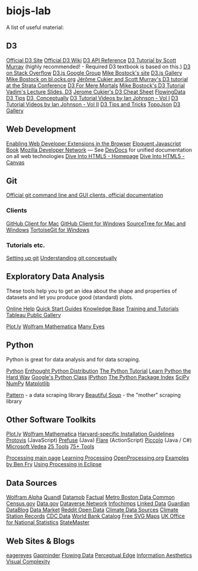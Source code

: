 biojs-lab
=========
A list of useful material:

## D3

[Official D3 Site](http://d3js.org/)
[Official D3 Wiki](https://github.com/mbostock/d3/wiki)
[D3 API Reference](https://github.com/mbostock/d3/wiki/API-Reference)
[D3 Tutorial by Scott Murray](http://alignedleft.com/tutorials/d3/) (highly recommended! - Required D3 textbook is based on this.)
[D3 on Stack Overflow](http://stackoverflow.com/questions/tagged/d3.js)
[D3.js Google Group](https://groups.google.com/forum/?fromgroups#!forum/d3-js)
[Mike Bostock's site](http://bost.ocks.org/mike/)
[D3.js Gallery](http://biovisualize.github.com/d3visualization/)
[Mike Bostock on bl.ocks.org](http://bl.ocks.org/mbostock)
[J&eacute;r&ocirc;me Cukier and Scott Murray's D3 tutorial at the Strata Conference](http://github.com/alignedleft/strata-d3-tutorial)
[D3 For Mere Mortals](http://www.recursion.org/d3-for-mere-mortals/)
[Mike Bostock's D3 Tutorial](http://bost.ocks.org/mike/d3/workshop/)
[Vadim's Lecture Slides, D3](http://vogievetsky.github.com/IntroD3/#1)
[Jerome Cukier's D3 Cheat Sheet](http://www.jeromecukier.net/wp-content/uploads/2012/10/d3-cheat-sheet.pdf)
[FlowingData D3 Tips](http://flowingdata.com/tag/d3/)
[D3, Conceptually](http://code.hazzens.com/d3tut/lesson_0.html)
[D3 Tutorial Videos by Ian Johnson - Vol I](http://enjalot.github.com/dot-enter/)
[D3 Tutorial Videos by Ian Johnson - Vol II](http://enjalot.github.com/dot-append/)
[D3 Tips and Tricks](http://www.d3noob.org/)
[TopoJson](https://github.com/mbostock/topojson)
[D3 Gallery](http://christopheviau.com/d3list/gallery.html)

## Web Development

[Enabling Web Developer Extensions in the Browser](http://macwright.org/enable-web-developer-extensions/)
[Eloquent Javascript Book](http://eloquentjavascript.net/)
[Mozilla Developer Network](https://developer.mozilla.org/en-US/)
— See [DevDocs](http://devdocs.io/) for unified documentation on all web technologies
[Dive Into HTML5 - Homepage](http://diveintohtml5.info/index.html)
[Dive Into HTML5 - Canvas](http://diveintohtml5.info/canvas.html)

## Git


[Official git command line and GUI clients, official documentation](http://git-scm.com/)

### Clients

[GitHub Client for Mac](http://mac.github.com/)
[GitHub Client for Windows](http://windows.github.com/)
[SourceTree for Mac and Windows](http://www.sourcetreeapp.com)
[TortoiseGit for Windows](https://code.google.com/p/tortoisegit/)

### Tutorials etc. 


[Setting up git](https://help.github.com/articles/set-up-git)
[Understanding git conceptually](http://www.sbf5.com/~cduan/technical/git/)


## Exploratory Data Analysis

These tools help you to get an idea about the shape and properties of datasets and let you produce good (standard) plots.

[Online Help](http://onlinehelp.tableausoftware.com/current/pro/online/en-us/help.htm)
[Quick Start Guides](http://www.tableausoftware.com/support/manuals/quickstart)
[Knowledge Base](http://kb.tableausoftware.com/)
[Training and Tutorials](http://www.tableausoftware.com/learn/training)
[Tableau Public Gallery](http://www.tableausoftware.com/public/gallery/all)

[Plot.ly](https://plot.ly)
[Wolfram Mathematica](http://www.wolfram.com/mathematica/)
[Many Eyes](http://manyeyes.alphaworks.ibm.com/manyeyes/)

## Python

Python is great for data analysis and for data scraping.

[Python](http://python.org/)
[Enthought Python Distribution](http://www.enthought.com/products/epd.php)
[The Python Tutorial](http://docs.python.org/tutorial/)
[Learn Python the Hard Way](http://learnpythonthehardway.org/)
[Google's Python Class](http://code.google.com/edu/languages/google-python-class/)
[IPython](http://ipython.org/)
[The Python Package Index](http://pypi.python.org/pypi)
[SciPy](http://www.scipy.org/)
[NumPy](http://numpy.scipy.org/)
[Matplotlib](http://matplotlib.sourceforge.net/)

[Pattern](http://www.clips.ua.ac.be/pattern) - a data scraping library
[Beautiful Soup](http://www.crummy.com/software/BeautifulSoup/) - the "mother" scraping library



## Other Software Toolkits

[Plot.ly](https://plot.ly)
[Wolfram Mathematica](http://www.wolfram.com/mathematica/)
[Harvard-specific Installation Guidelines](https://docs.google.com/file/d/0B2Pu4bcI9HyORndZekF0YXl5VWc/edit)
[Protovis](http://vis.stanford.edu/protovis/) (JavaScript)
[Prefuse](http://prefuse.org/) (Java)
[Flare](http://flare.prefuse.org/) (ActionScript)
[Piccolo](http://www.piccolo2d.org/) (Java / C#)
[Microsoft Vedea](http://research.microsoft.com/en-us/projects/vedea/)
[25 Tools](http://www.insideria.com/2009/12/28-rich-data-visualization-too.html)
[75+ Tools](http://www.tripwiremagazine.com/2009/12/70-tools-for-visualizing-your-data-css-flash-jquery-php.html)

[Processing main page](http://processing.org/)
[Learning Processing](http://www.learningprocessing.com/)
[OpenProcessing.org](http://www.openprocessing.org/)
[Examples by Ben Fry](http://benfry.com/writing/archives/3)
[Using Processing in Eclipse](http://gigl.scs.carleton.ca/node/48)

## Data Sources

[Wolfram Alpha](http://www.wolframalpha.com/)
[Quandl](http://www.quandl.com)
[Datamob](http://datamob.org/datasets)
[Factual](http://www.factual.com/)
[Metro Boston Data Common](http://metrobostondatacommon.org/)
[Census.gov](http://www.census.gov/)
[Data.gov](http://www.data.gov/)
[Dataverse Network](http://thedata.org/)
[Infochimps](http://infochimps.com/)
[Linked Data](http://linkeddata.org/)
[Guardian DataBlog](http://www.guardian.co.uk/news/datablog)
[Data Market](http://datamarket.com/)
[Reddit Open Data](http://www.reddit.com/r/opendata)
[Climate Data Sources](http://www.realclimate.org/index.php/data-sources/)
[Climate Station Records](http://www.metoffice.gov.uk/climatechange/science/monitoring/subsets.html)
[CDC Data](http://www.cdc.gov/nchs/data_access/data_tools.htm)
[World Bank Catalog](http://data.worldbank.org/data-catalog)
[Free SVG Maps](http://www.d-maps.com/index.php?lang=en)
[UK Office for National Statistics](http://www.statistics.gov.uk/default.asp)
[StateMaster](http://www.statemaster.com/index.php)

## Web Sites & Blogs

[eagereyes](http://eagereyes.org/)
[Gapminder](http://www.gapminder.org/blog/)
[Flowing Data](http://flowingdata.com/)
[Perceptual Edge](http://www.perceptualedge.com/blog/)
[Information Aesthetics](http://infosthetics.com/)
[Visual Complexity](http://www.visualcomplexity.com/vc/)
